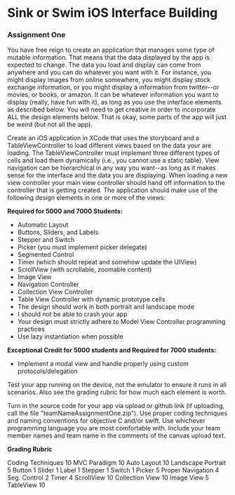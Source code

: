 # Sink or Swim iOS Interface Building
### Assignment One

You have free reign to create an application that manages some type of mutable information. That means that the data displayed by the app is expected to change. The data you load and display can come from anywhere and you can do whatever you want with it. For instance, you might display images from online somewhere, you might display stock exchange information, or you might display a information from twitter--or movies, or books, or amazon. It can be whatever information you want to display (really, have fun with it), as long as you use the interface elements as described below. You will need to get creative in order to incorporate ALL the design elements below. That is okay, some parts of the app will just be weird (but not all the app).

Create an iOS application in XCode that uses the storyboard and a TableViewController to load different views based on the data your are loading. The TableViewController must implement three different types of cells and load them dynamically (i.e., you cannot use a static table). View navigation can be hierarchical in any way you want--as long as it makes sense for the interface and the data you are displaying. When loading a new view controller your main view controller should hand off information to the controller that is getting created. The application should make use of the following design elements in one or more of the views:

**Required for 5000 and 7000 Students:**

- Automatic Layout 
- Buttons, Sliders, and Labels
- Stepper and Switch
- Picker (you must implement picker delegate)
- Segmented Control
- Timer (which should repeat and somehow update the UIView)
- ScrollView (with scrollable, zoomable content)
- Image View
- Navigation Controller
- Collection View Controller
- Table View Controller with dynamic prototype cells
- The design should work in both portrait and landscape mode
- I should not be able to crash your app
- Your design must strictly adhere to Model View Controller programming practices
- Use lazy instantiation when possible

**Exceptional Credit for 5000 students and Required for 7000 students:**

- Implement a modal view and handle properly using custom protocols/delegation

Test your app running on the device, not the emulator to ensure it runs in all scenarios. Also see the grading rubric for how much each element is worth. 

Turn in the source code for your app via upload or github link (if uploading, call the file "teamNameAssignmentOne.zip"). Use proper coding techniques and naming conventions for objective C and/or swift. Use whichever programming language you are most comfortable with. Include your team member names and team name in the comments of the canvas upload text. 

**Grading Rubric**

Coding Techniques	10
MVC Paradigm	10
Auto Layout	10
Landscape Portrait	5
Button	1
Slider	1
Label	1
Stepper	1
Switch	1
Picker	5
Proper Navigation	4
Seg. Control	2
Timer	4
ScrollView	10
Collection View	10
Image View	5
TableView	10